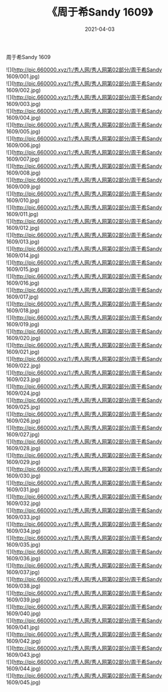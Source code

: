 ﻿---
layout: post
title:  《周于希Sandy 1609》
date:   2021-04-03
img: http://pic.660000.xyz/1:/秀人网/秀人网第02部分/周于希Sandy 1609/000.jpg
categories: [美女, 清纯, 唯美]
---

周于希Sandy 1609

  ![](http://pic.660000.xyz/1:/秀人网/秀人网第02部分/周于希Sandy 1609/001.jpg) <br> ![](http://pic.660000.xyz/1:/秀人网/秀人网第02部分/周于希Sandy 1609/002.jpg) <br> ![](http://pic.660000.xyz/1:/秀人网/秀人网第02部分/周于希Sandy 1609/003.jpg) <br> ![](http://pic.660000.xyz/1:/秀人网/秀人网第02部分/周于希Sandy 1609/004.jpg) <br> ![](http://pic.660000.xyz/1:/秀人网/秀人网第02部分/周于希Sandy 1609/005.jpg) <br> ![](http://pic.660000.xyz/1:/秀人网/秀人网第02部分/周于希Sandy 1609/006.jpg) <br> ![](http://pic.660000.xyz/1:/秀人网/秀人网第02部分/周于希Sandy 1609/007.jpg) <br> ![](http://pic.660000.xyz/1:/秀人网/秀人网第02部分/周于希Sandy 1609/008.jpg) <br> ![](http://pic.660000.xyz/1:/秀人网/秀人网第02部分/周于希Sandy 1609/009.jpg) <br> ![](http://pic.660000.xyz/1:/秀人网/秀人网第02部分/周于希Sandy 1609/010.jpg) <br> ![](http://pic.660000.xyz/1:/秀人网/秀人网第02部分/周于希Sandy 1609/011.jpg) <br> ![](http://pic.660000.xyz/1:/秀人网/秀人网第02部分/周于希Sandy 1609/012.jpg) <br> ![](http://pic.660000.xyz/1:/秀人网/秀人网第02部分/周于希Sandy 1609/013.jpg) <br> ![](http://pic.660000.xyz/1:/秀人网/秀人网第02部分/周于希Sandy 1609/014.jpg) <br> ![](http://pic.660000.xyz/1:/秀人网/秀人网第02部分/周于希Sandy 1609/015.jpg) <br> ![](http://pic.660000.xyz/1:/秀人网/秀人网第02部分/周于希Sandy 1609/016.jpg) <br> ![](http://pic.660000.xyz/1:/秀人网/秀人网第02部分/周于希Sandy 1609/017.jpg) <br> ![](http://pic.660000.xyz/1:/秀人网/秀人网第02部分/周于希Sandy 1609/018.jpg) <br> ![](http://pic.660000.xyz/1:/秀人网/秀人网第02部分/周于希Sandy 1609/019.jpg) <br> ![](http://pic.660000.xyz/1:/秀人网/秀人网第02部分/周于希Sandy 1609/020.jpg) <br> ![](http://pic.660000.xyz/1:/秀人网/秀人网第02部分/周于希Sandy 1609/021.jpg) <br> ![](http://pic.660000.xyz/1:/秀人网/秀人网第02部分/周于希Sandy 1609/022.jpg) <br> ![](http://pic.660000.xyz/1:/秀人网/秀人网第02部分/周于希Sandy 1609/023.jpg) <br> ![](http://pic.660000.xyz/1:/秀人网/秀人网第02部分/周于希Sandy 1609/024.jpg) <br> ![](http://pic.660000.xyz/1:/秀人网/秀人网第02部分/周于希Sandy 1609/025.jpg) <br> ![](http://pic.660000.xyz/1:/秀人网/秀人网第02部分/周于希Sandy 1609/026.jpg) <br> ![](http://pic.660000.xyz/1:/秀人网/秀人网第02部分/周于希Sandy 1609/027.jpg) <br> ![](http://pic.660000.xyz/1:/秀人网/秀人网第02部分/周于希Sandy 1609/028.jpg) <br> ![](http://pic.660000.xyz/1:/秀人网/秀人网第02部分/周于希Sandy 1609/029.jpg) <br> ![](http://pic.660000.xyz/1:/秀人网/秀人网第02部分/周于希Sandy 1609/030.jpg) <br> ![](http://pic.660000.xyz/1:/秀人网/秀人网第02部分/周于希Sandy 1609/031.jpg) <br> ![](http://pic.660000.xyz/1:/秀人网/秀人网第02部分/周于希Sandy 1609/032.jpg) <br> ![](http://pic.660000.xyz/1:/秀人网/秀人网第02部分/周于希Sandy 1609/033.jpg) <br> ![](http://pic.660000.xyz/1:/秀人网/秀人网第02部分/周于希Sandy 1609/034.jpg) <br> ![](http://pic.660000.xyz/1:/秀人网/秀人网第02部分/周于希Sandy 1609/035.jpg) <br> ![](http://pic.660000.xyz/1:/秀人网/秀人网第02部分/周于希Sandy 1609/036.jpg) <br> ![](http://pic.660000.xyz/1:/秀人网/秀人网第02部分/周于希Sandy 1609/037.jpg) <br> ![](http://pic.660000.xyz/1:/秀人网/秀人网第02部分/周于希Sandy 1609/038.jpg) <br> ![](http://pic.660000.xyz/1:/秀人网/秀人网第02部分/周于希Sandy 1609/039.jpg) <br> ![](http://pic.660000.xyz/1:/秀人网/秀人网第02部分/周于希Sandy 1609/040.jpg) <br> ![](http://pic.660000.xyz/1:/秀人网/秀人网第02部分/周于希Sandy 1609/041.jpg) <br> ![](http://pic.660000.xyz/1:/秀人网/秀人网第02部分/周于希Sandy 1609/042.jpg) <br> ![](http://pic.660000.xyz/1:/秀人网/秀人网第02部分/周于希Sandy 1609/043.jpg) <br> ![](http://pic.660000.xyz/1:/秀人网/秀人网第02部分/周于希Sandy 1609/044.jpg) <br> ![](http://pic.660000.xyz/1:/秀人网/秀人网第02部分/周于希Sandy 1609/045.jpg) <br>